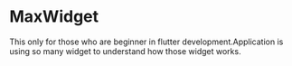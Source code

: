 # MaxWidget
This only for those who are beginner in flutter development.Application is using so many widget to understand how those widget works.
